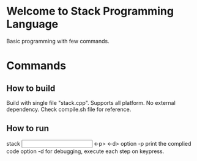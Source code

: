 # Welcome to Stack Programming Language

Basic programming with few commands.


# Commands


## How to build

Build with single file "stack.cpp".
Supports all platform.
No external dependency.
Check compile.sh file for reference.


## How to run

stack <input file name> <-p> <-d>
option -p print the complied code
option -d for debugging, execute each step on keypress.

